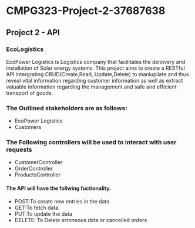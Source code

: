 # CMPG323-Project-2-37687638
## Project 2 - API
### EcoLogistics
EcoPower Logistics is Logistics company that facilitates the deloivery and installation of Solar energy systems.
This project aims to create a RESTful API intergrating CRUD(Create,Read, Update,Delete) to maniupilate and thus reveal vital information
regarding customer information as well as extract valuable information regarding the management and safe and efficient transport of goods.

### The Outlined stakeholders are as follows:
- EcoPower Logistics
- Customers

### The Following controllers will be used to interact with user requests
- CustomerController
- OrderController
- ProductsController


#### The API will have the follwing fuctionality.
- POST:To create new entries in the data
- GET:To fetch data.
- PUT:To update the data
- DELETE: To Delete erroneous data or cancelled orders
